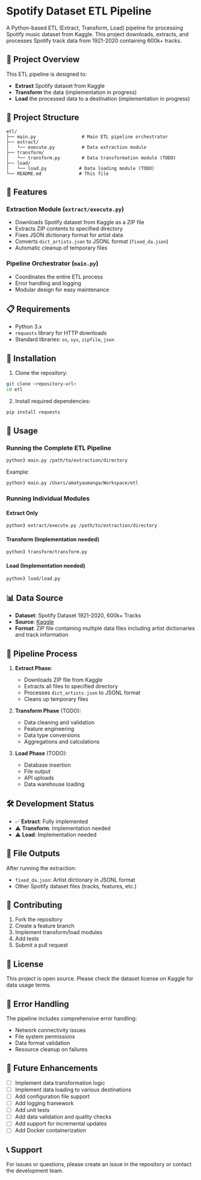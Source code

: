 # Spotify Dataset ETL Pipeline

A Python-based ETL (Extract, Transform, Load) pipeline for processing Spotify music dataset from Kaggle. This project downloads, extracts, and processes Spotify track data from 1921-2020 containing 600k+ tracks.

## 🎵 Project Overview

This ETL pipeline is designed to:
- **Extract** Spotify dataset from Kaggle
- **Transform** the data (implementation in progress)
- **Load** the processed data to a destination (implementation in progress)

## 📁 Project Structure

```
etl/
├── main.py                 # Main ETL pipeline orchestrator
├── extract/
│   └── execute.py          # Data extraction module
├── transform/
│   └── transform.py        # Data transformation module (TODO)
├── load/
│   └── load.py            # Data loading module (TODO)
└── README.md              # This file
```

## 🚀 Features

### Extraction Module (`extract/execute.py`)
- Downloads Spotify dataset from Kaggle as a ZIP file
- Extracts ZIP contents to specified directory
- Fixes JSON dictionary format for artist data
- Converts `dict_artists.json` to JSONL format (`fixed_da.json`)
- Automatic cleanup of temporary files

### Pipeline Orchestrator (`main.py`)
- Coordinates the entire ETL process
- Error handling and logging
- Modular design for easy maintenance

## 📋 Requirements

- Python 3.x
- `requests` library for HTTP downloads
- Standard libraries: `os`, `sys`, `zipfile`, `json`

## 🔧 Installation

1. Clone the repository:
```bash
git clone <repository-url>
cd etl
```

2. Install required dependencies:
```bash
pip install requests
```

## 📖 Usage

### Running the Complete ETL Pipeline

```bash
python3 main.py /path/to/extraction/directory
```

Example:
```bash
python3 main.py /Users/amatyaumanga/Workspace/etl
```

### Running Individual Modules

#### Extract Only
```bash
python3 extract/execute.py /path/to/extraction/directory
```

#### Transform (Implementation needed)
```bash
python3 transform/transform.py
```

#### Load (Implementation needed)
```bash
python3 load/load.py
```

## 📊 Data Source

- **Dataset**: Spotify Dataset 1921-2020, 600k+ Tracks
- **Source**: [Kaggle](https://www.kaggle.com/datasets/yamaerenay/spotify-dataset-19212020-600k-tracks)
- **Format**: ZIP file containing multiple data files including artist dictionaries and track information

## 🔄 Pipeline Process

1. **Extract Phase**:
   - Downloads ZIP file from Kaggle
   - Extracts all files to specified directory
   - Processes `dict_artists.json` to JSONL format
   - Cleans up temporary files

2. **Transform Phase** (TODO):
   - Data cleaning and validation
   - Feature engineering
   - Data type conversions
   - Aggregations and calculations

3. **Load Phase** (TODO):
   - Database insertion
   - File output
   - API uploads
   - Data warehouse loading

## 🛠️ Development Status

- ✅ **Extract**: Fully implemented
- ⚠️ **Transform**: Implementation needed
- ⚠️ **Load**: Implementation needed

## 📝 File Outputs

After running the extraction:
- `fixed_da.json`: Artist dictionary in JSONL format
- Other Spotify dataset files (tracks, features, etc.)

## 🤝 Contributing

1. Fork the repository
2. Create a feature branch
3. Implement transform/load modules
4. Add tests
5. Submit a pull request

## 📜 License

This project is open source. Please check the dataset license on Kaggle for data usage terms.

## 🐛 Error Handling

The pipeline includes comprehensive error handling:
- Network connectivity issues
- File system permissions
- Data format validation
- Resource cleanup on failures

## 🔮 Future Enhancements

- [ ] Implement data transformation logic
- [ ] Implement data loading to various destinations
- [ ] Add configuration file support
- [ ] Add logging framework
- [ ] Add unit tests
- [ ] Add data validation and quality checks
- [ ] Add support for incremental updates
- [ ] Add Docker containerization

## 📞 Support

For issues or questions, please create an issue in the repository or contact the development team.
